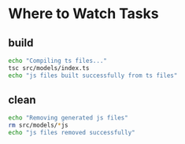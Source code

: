 # Where to Watch Tasks

<!-- Compile TS code -->
## build
~~~sh
echo "Compiling ts files..."
tsc src/models/index.ts
echo "js files built successfully from ts files"
~~~

<!-- Remove compiled js files -->
## clean
~~~sh
echo "Removing generated js files"
rm src/models/*js
echo "js files removed successfully"
~~~
